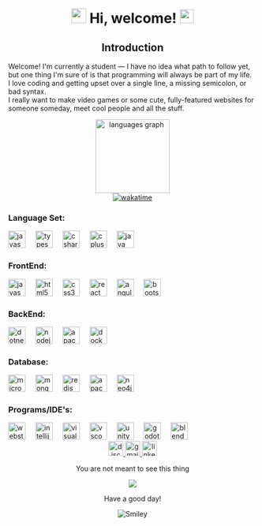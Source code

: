 

<div align="center">
  <h1>
    <img src="https://emojis.slackmojis.com/emojis/images/1588315024/8823/hyperkitty.gif?1588315024" width="30" /> 
    Hi, welcome! 
    <img src="https://emojis.slackmojis.com/emojis/images/1621024394/39092/cat-roll.gif?1621024394" width="28"/>
    <a href="https://github.com/xrkffgg/xrkffgg/blob/master/quotations.md"></a>
  </h1>  
</div>

<h2 align="center">Introduction</h2>

<p align="left">Welcome! I'm currently a student — I have no idea what path to follow yet, but one thing I'm sure of is that programming will always be part of my life.<br>I love coding and getting upset over a single line, a missing semicolon, or bad syntax.<br>I really want to make video games or some cute, fully-featured websites for someone someday, meet cool people and all the stuff.</p>


<div align="center">
  <img src="https://github-readme-stats.vercel.app/api/top-langs?username=tobiaszairusandivara&locale=en&hide_title=false&layout=compact&card_width=320&langs_count=5&theme=midnight-purple&hide_border=true" height="150" alt="languages graph" />
</div>

<div align="center">
  <a href="https://wakatime.com/@4d7cba27-356c-4898-8644-d8131f277db0">
    <img src="https://wakatime.com/badge/user/4d7cba27-356c-4898-8644-d8131f277db0.svg" alt="wakatime" />
  </a>
</div>

<h3 align="left">Language Set:</h3>

<div align="left">
  <img src="https://cdn.jsdelivr.net/gh/devicons/devicon/icons/javascript/javascript-original.svg" height="35" alt="javascript logo" />
  <img width="12" />
  <img src="https://cdn.jsdelivr.net/gh/devicons/devicon/icons/typescript/typescript-original.svg" height="35" alt="typescript logo" />
  <img width="12" />
  <img src="https://cdn.jsdelivr.net/gh/devicons/devicon/icons/csharp/csharp-original.svg" height="35" alt="csharp logo" />
  <img width="12" />
  <img src="https://cdn.jsdelivr.net/gh/devicons/devicon/icons/cplusplus/cplusplus-original.svg" height="35" alt="cplusplus logo" />
  <img width="12" />
  <img src="https://cdn.jsdelivr.net/gh/devicons/devicon/icons/java/java-original.svg" height="35" alt="java logo" />
</div>

<h3 align="left">FrontEnd:</h3>

<div align="left">
  <img src="https://cdn.jsdelivr.net/gh/devicons/devicon/icons/javascript/javascript-original.svg" height="35" alt="javascript logo" />
  <img width="12" />
  <img src="https://cdn.jsdelivr.net/gh/devicons/devicon/icons/html5/html5-original.svg" height="35" alt="html5 logo" />
  <img width="12" />
  <img src="https://cdn.jsdelivr.net/gh/devicons/devicon/icons/css3/css3-original.svg" height="35" alt="css3 logo" />
  <img width="12" />
  <img src="https://cdn.jsdelivr.net/gh/devicons/devicon/icons/react/react-original.svg" height="35" alt="react logo" />
  <img width="12" />
  <img src="https://cdn.jsdelivr.net/gh/devicons/devicon/icons/angularjs/angularjs-original.svg" height="35" alt="angularjs logo" />
  <img width="12" />
  <img src="https://cdn.jsdelivr.net/gh/devicons/devicon/icons/bootstrap/bootstrap-original.svg" height="35" alt="bootstrap logo" />
</div>

<h3 align="left">BackEnd:</h3>

<div align="left">
  <img src="https://cdn.jsdelivr.net/gh/devicons/devicon/icons/dotnetcore/dotnetcore-original.svg" height="35" alt="dotnetcore logo" />
  <img width="12" />
  <img src="https://cdn.jsdelivr.net/gh/devicons/devicon/icons/nodejs/nodejs-original.svg" height="35" alt="nodejs logo" />
  <img width="12" />
  <img src="https://cdn.jsdelivr.net/gh/devicons/devicon/icons/apache/apache-original.svg" height="35" alt="apache logo" />
  <img width="12" />
  <img src="https://cdn.jsdelivr.net/gh/devicons/devicon/icons/docker/docker-original.svg" height="35" alt="docker logo" />
</div>

<h3 align="left">Database:</h3>

<div align="left">
  <img src="https://cdn.jsdelivr.net/gh/devicons/devicon/icons/microsoftsqlserver/microsoftsqlserver-plain.svg" height="35" alt="microsoftsqlserver logo" />
  <img width="12" />
  <img src="https://cdn.jsdelivr.net/gh/devicons/devicon/icons/mongodb/mongodb-original.svg" height="35" alt="mongodb logo" />
  <img width="12" />
  <img src="https://cdn.jsdelivr.net/gh/devicons/devicon/icons/redis/redis-original.svg" height="35" alt="redis logo" />
  <img width="12" />
  <img src="https://skillicons.dev/icons?i=cassandra" height="35" alt="apachecassandra logo" />
  <img width="12" />
  <img src="https://cdn.jsdelivr.net/gh/devicons/devicon/icons/neo4j/neo4j-original.svg" height="35" alt="neo4j logo" />
</div>

<h3 align="left">Programs/IDE's:</h3>

<div align="left">
  <img src="https://cdn.jsdelivr.net/gh/devicons/devicon/icons/webstorm/webstorm-original.svg" height="35" alt="webstorm logo" />
  <img width="12" />
  <img src="https://cdn.jsdelivr.net/gh/devicons/devicon/icons/intellij/intellij-original.svg" height="35" alt="intellij logo" />
  <img width="12" />
  <img src="https://cdn.jsdelivr.net/gh/devicons/devicon/icons/visualstudio/visualstudio-plain.svg" height="35" alt="visualstudio logo" />
  <img width="12" />
  <img src="https://cdn.jsdelivr.net/gh/devicons/devicon/icons/vscode/vscode-original.svg" height="35" alt="vscode logo" />
  <img width="12" />
  <img src="https://cdn.jsdelivr.net/gh/devicons/devicon/icons/unity/unity-original.svg" height="35" alt="unity logo" />
  <img width="12" />
  <img src="https://cdn.jsdelivr.net/gh/devicons/devicon/icons/godot/godot-original.svg" height="35" alt="godot logo" />
  <img width="12" />
  <img src="https://cdn.jsdelivr.net/gh/devicons/devicon/icons/blender/blender-original.svg" height="35" alt="blender logo" />
</div>

<div align="center">
  <a href="saymyname_dys" target="_blank">
    <img src="https://img.shields.io/static/v1?message=Discord&logo=discord&label=&color=7289DA&logoColor=white&labelColor=&style=for-the-badge" height="30" alt="discord logo" />
  </a>
  <a href="tobiassoria@gmail.com" target="_blank">
    <img src="https://img.shields.io/static/v1?message=Gmail&logo=gmail&label=&color=D14836&logoColor=white&labelColor=&style=for-the-badge" height="30" alt="gmail logo" />
  </a>
  <a href="https://www.linkedin.com/in/tobias-usandivara-b6791b35a/" target="_blank">
    <img src="https://img.shields.io/static/v1?message=LinkedIn&logo=linkedin&label=&color=0077B5&logoColor=white&labelColor=&style=for-the-badge" height="30" alt="linkedin logo" />
  </a>
</div>

<div align="center">
  <p>You are not meant to see this thing</p>
  <img src="https://media4.giphy.com/media/v1.Y2lkPTc5MGI3NjExbzY2ODU4eHRhbGRteXE5d2JjaGtmb2M5YzJobWFzNnZyb3U0OHVwMyZlcD12MV9pbnRlcm5hbF9naWZfYnlfaWQmY3Q9Zw/wxEiJFHdKXeFO/giphy.gif" />
</div>

<div align="center">
  <p>Have a good day!</p>
  <div>
    <img src="https://github.com/fnky/fnky/raw/fnky/img/smile.gif" alt="Smiley" align="center">
  </div>
</div>
